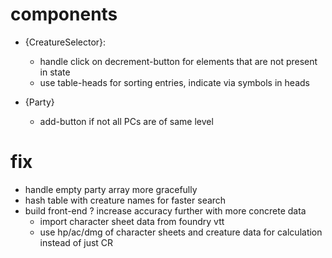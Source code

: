 # components
- {CreatureSelector}:
  - handle click on decrement-button for elements that are not present in state
  - use table-heads for sorting entries, indicate via symbols in heads

- {Party}
  - add-button if not all PCs are of same level

# fix
- handle empty party array more gracefully
- hash table with creature names for faster search
- build front-end
? increase accuracy further with more concrete data 
    - import character sheet data from foundry vtt
    - use hp/ac/dmg of character sheets and creature data for calculation instead of just CR

